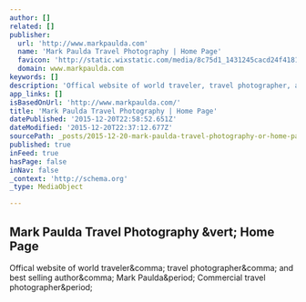 ```yaml
---
author: []
related: []
publisher:
  url: 'http://www.markpaulda.com'
  name: 'Mark Paulda Travel Photography | Home Page'
  favicon: 'http://static.wixstatic.com/media/8c75d1_1431245cacd24f41813d05b3e8fd717f.png/v1/fill/w_16%2Ch_16%2Clg_1/8c75d1_1431245cacd24f41813d05b3e8fd717f.png'
  domain: www.markpaulda.com
keywords: []
description: 'Offical website of world traveler, travel photographer, and best selling author, Mark Paulda. Commercial travel photographer.'
app_links: []
isBasedOnUrl: 'http://www.markpaulda.com/'
title: 'Mark Paulda Travel Photography | Home Page'
datePublished: '2015-12-20T22:58:52.651Z'
dateModified: '2015-12-20T22:37:12.677Z'
sourcePath: _posts/2015-12-20-mark-paulda-travel-photography-or-home-page.md
published: true
inFeed: true
hasPage: false
inNav: false
_context: 'http://schema.org'
_type: MediaObject

---
```

<article style=""><h1>Mark Paulda Travel Photography &amp;vert; Home Page</h1><p>Offical website of world traveler&amp;comma; travel photographer&amp;comma; and best selling author&amp;comma; Mark Paulda&amp;period; Commercial travel photographer&amp;period;</p></article>